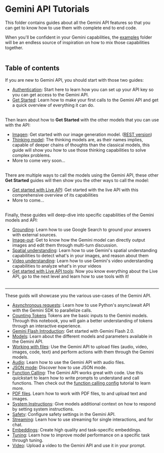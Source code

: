 # Gemini API Tutorials

This folder contains guides about all the Gemini API features so that you can get to know how to use them with complete end to end code.

When you'll be confident in your Gemini capabilities, the [examples](https://github.com/google-gemini/cookbook/tree/main/examples/) folder will be an endless source of inspiration on how to mix those capabilities together.
<br><br>

## Table of contents

If you are new to Gemini API, you should start with those two guides:
* [Authentication](./Authentication.ipynb): Start here to learn how you can set up your API key so you can get access to the Gemini API.
* [Get Started](./Get_started.ipynb): Learn how to make your first calls to the Gemini API and get a quick overview of everything it can do.
<br><br>


Then learn about how to **Get Started** with the other models that you can use with the API:
* [Imagen](./Get_started_imagen.ipynb): Get started with our image generation model. ([REST version](./Get_started_imagen_rest.ipynb))
* [Thinking model](./Get_started_thinking.ipynb): The thinking models are, as their names implies, capable of deeper chains of thoughts than the classical models, this guide will show you how to use those thinking capabilities to solve complex problems. 
* More to come very soon...
<br><br>


There are multiple ways to call the models using the Gemini API, these other **Get Started** guides will then show you the other ways to call the model:
* [Get started with Live API](./Get_started_LiveAPI.ipynb): Get started with the live API with this comprehensive overview of its capabilities
* More to come...
<br><br>


Finally, these guides will deep-dive into specific capabilities of the Gemini models and API:
* [Grounding](./Search_Grounding.ipynb): Learn how to use Google Search to ground your answers with external sources.
* [Image-out](./Image_out.ipynb): Get to know how the Gemini model can directly output images and edit them through multi-turn discussion.
* [Spatial understanding](./Spatial_understanding.ipynb): Learn how to use Gemini's spatial understanding capabilities to detect what's in your images, and reason about them
* [Video understanding](./Video_understanding.ipynb): Learn how to use Gemini's video understanding capabilities to analyze what's in your videos
* [Get started with Live API tools](./Get_started_LiveAPI_tools.ipynb): Now you know everything about the Live API, go to the next level and learn how to use tools with it!
<br><br>


---
These guids will showcase you the various use-cases of the Gemini API.
* [Asynchronous requests](https://github.com/google-gemini/cookbook/blob/main/quickstarts/Asynchronous_requests.ipynb): Learn how to use Python's async/await API with the Gemini SDK to parallelize calls.
* [Counting Tokens](https://github.com/google-gemini/cookbook/blob/main/quickstarts/Counting_Tokens.ipynb) Tokens are the basic inputs to the Gemini models. Through this notebook, you will gain a better understanding of tokens through an interactive experience.
* [Gemini Flash Introduction](https://github.com/google-gemini/cookbook/blob/main/quickstarts/Gemini_Flash_Introduction.ipynb): Get started with Gemini Flash 2.0.
* [Models](https://github.com/google-gemini/cookbook/blob/main/quickstarts/Models.ipynb): Learn about the different models and parameters available in the Gemini API.
* [Working with files](https://github.com/google-gemini/cookbook/blob/main/quickstarts/File_API.ipynb): Use the Gemini API to upload files (audio, video, images, code, text) and perform actions with them through the Gemini models.
* [Audio](https://github.com/google-gemini/cookbook/blob/main/quickstarts/Audio.ipynb): Learn how to use the Gemini API with audio files.
* [JSON mode](https://github.com/google-gemini/cookbook/blob/main/quickstarts/JSON_mode.ipynb): Discover how to use JSON mode.
* [Function Calling](https://github.com/google-gemini/cookbook/blob/main/quickstarts/Function_calling.ipynb): The Gemini API works great with code. Use this quickstart to learn how to write prompts to understand and call functions. Then check out the [function calling config](https://github.com/google-gemini/cookbook/blob/main/quickstarts/Function_calling_config.ipynb) tutorial to learn more.
* [PDF files](https://github.com/google-gemini/cookbook/blob/main/quickstarts/PDF_Files.ipynb). Learn how to work with PDF files, to and upload text and images.
* [System Instructions](https://github.com/google-gemini/cookbook/blob/main/quickstarts/System_instructions.ipynb): Give models additional context on how to respond by setting system instructions.
* [Safety](https://github.com/google-gemini/cookbook/blob/main/quickstarts/Safety.ipynb): Configure safety settings in the Gemini API.
* [Streaming](https://github.com/google-gemini/cookbook/blob/main/quickstarts/Streaming.ipynb): Learn how to use streaming for single interactions, and for chat.
* [Embeddings](https://github.com/google-gemini/cookbook/blob/main/quickstarts/Embeddings.ipynb): Create high quality and task-specific embeddings.
* [Tuning](https://github.com/google-gemini/cookbook/blob/main/quickstarts/Tuning.ipynb): Learn how to improve model performance on a specific task through tuning.
* [Video](https://github.com/google-gemini/cookbook/blob/main/quickstarts/Video.ipynb): Upload a video to the Gemini API and use it in your prompt.
